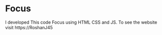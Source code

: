 # Focus
I developed This code Focus using HTML CSS and JS. To see the website visit https://RoshanJ45
